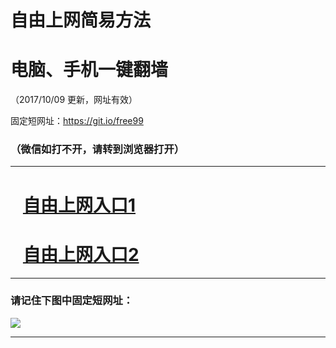 ﻿# 自由上网简易方法

# 电脑、手机一键翻墙

（2017/10/09 更新，网址有效）

固定短网址：https://git.io/free99

### （微信如打不开，请转到浏览器打开）


***





# &nbsp;&nbsp; <a href="http://ft2614022898.fwq-tz-1001.info/fwqtz01.html?t=100900123210 " target="_blank">自由上网入口1</a>
# &nbsp;&nbsp; <a href="http://ft2421314632.fwq-tz-1002.info/fwqtz02.html?t=100900130957 " target="_blank">自由上网入口2</a>
***

### 请记住下图中固定短网址：

<img src="https://s3-us-west-2.amazonaws.com/fwq-1001/yjfq-20170905okok.png" /> 


***

